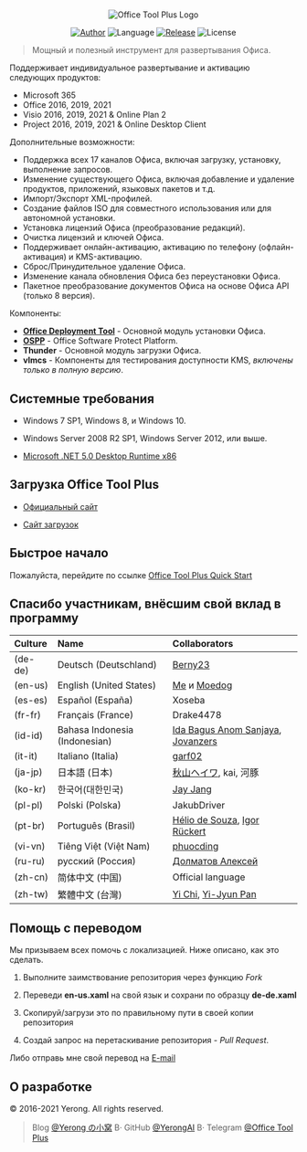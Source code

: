 ﻿#

<p align="center">
<img alt="Office Tool Plus Logo" src="https://otp.landian.vip/static/images/logo.png"/>
</p>

<p align="center">
<a href="https://www.coolhub.top/" target="_blank"><img alt="Author" src="https://img.shields.io/badge/Author-Yerong-blue?style=flat-square"/></a>
<img alt="Language" src="https://img.shields.io/badge/Language-C%23-green?style=flat-square"/>
<a href="https://otp.landian.vip/" target="_blank"><img alt="Release" src="https://img.shields.io/github/v/release/YerongAI/Office-Tool?style=flat-square"/></a>
<img alt="License" src="https://img.shields.io/github/license/YerongAI/Office-Tool?style=flat-square"/>
</p>

> Мощный и полезный инструмент для развертывания Офиса.

Поддерживает индивидуальное развертывание и активацию следующих продуктов:

- Microsoft 365
- Office 2016, 2019, 2021
- Visio 2016, 2019, 2021 & Online Plan 2
- Project 2016, 2019, 2021 & Online Desktop Client

Дополнительные возможности:

- Поддержка всех 17 каналов Офиса, включая загрузку, установку, выполнение запросов.
- Изменение существующего Офиса, включая добавление и удаление продуктов, приложений, языковых пакетов и т.д.
- Импорт/Экспорт XML-профилей.
- Создание файлов ISO для совместного использования или для автономной установки.
- Установка лицензий Офиса (преобразование редакций).
- Очистка лицензий и ключей Офиса.
- Поддерживает онлайн-активацию, активацию по телефону (офлайн-активация) и KMS-активацию.
- Сброс/Принудительное удаление Офиса.
- Изменение канала обновления Офиса без переустановки Офиса.
- Пакетное преобразование документов Офиса на основе Офиса API (только 8 версия).

Компоненты:

- **[Office Deployment Tool](https://docs.microsoft.com/en-us/deployoffice/overview-office-deployment-tool)** - Основной модуль установки Офиса.
- **[OSPP](https://docs.microsoft.com/en-us/DeployOffice/vlactivation/tools-to-manage-volume-activation-of-office)** - Office Software Protect Platform.
- **Thunder** - Основной модуль загрузки Офиса.
- **vlmcs** - Компоненты для тестирования доступности KMS, *включены только в полную версию*.

## Системные требования

- Windows 7 SP1, Windows 8, и Windows 10.
- Windows Server 2008 R2 SP1, Windows Server 2012, или выше.

- [Microsoft .NET 5.0 Desktop Runtime x86](https://dotnet.microsoft.com/download/dotnet/current/runtime)

## Загрузка Office Tool Plus

- [Официальный сайт](https://otp.landian.vip/)

- [Сайт загрузок](https://download.coolhub.top/)

## Быстрое начало

Пожалуйста, перейдите по ссылке [Office Tool Plus Quick Start](https://github.com/YerongAI/Office-Tool/wiki/Office-Tool-Plus-Quick-Start)

## Спасибо участникам, внёсшим свой вклад в программу

| Culture | Name | Collaborators |
| :-- | :-- | :-- |
(de-de) | Deutsch (Deutschland) | [Berny23](https://steamcommunity.com/id/Berny23)
(en-us) | English (United States) | [Me](https://github.com/YerongAI) и [Moedog](https://prprpr.love)
(es-es) | Español (España) | Xoseba
(fr-fr) | Français (France) | Drake4478
(id-id) | Bahasa Indonesia (Indonesian) | [Ida Bagus Anom Sanjaya](https://fb.me/Anom.Sanjaya17), [Jovanzers](https://github.com/jovanzers)
(it-it) | Italiano (Italia) | [garf02](https://github.com/garf02)
(ja-jp) | 日本語 (日本) | [秋山ヘイワ](https://github.com/akio1321), kai, 河豚
(ko-kr) | 한국어(대한민국) | [Jay Jang](http://www.yaeyaya.com)
(pl-pl) | Polski (Polska) | JakubDriver
(pt-br) | Português (Brasil) | [Hélio de Souza](https://tinyurl.com/hdstec), [Igor Rückert](https://github.com/igorruckert)
(vi-vn) | Tiêng Việt (Việt Nam) | [phuocding](https://github.com/phuocding)
(ru-ru) | русский (Россия) | [Долматов Алексей](https://github.com/iDolmatov)
(zh-cn) | 简体中文 (中国) | Official language
(zh-tw) | 繁體中文 (台灣) | [Yi Chi](https://www.cotpear.com), [Yi-Jyun Pan](https://github.com/pan93412)

## Помощь с переводом

Мы призываем всех помочь с локализацией. Ниже описано, как это сделать.

1. Выполните заимствование репозитория через функцию *Fork*

2. Переведи **en-us.xaml** на свой язык и сохрани по образцу **de-de.xaml**

3. Скопируй/загрузи это по правильному пути в своей копии репозитория

4. Создай запрос на перетаскивание репозитория - *Pull Request*.

Либо отправь мне свой перевод на [E-mail](mailto:yerong@coolhub.top)

## О разработке

© 2016-2021 Yerong. All rights reserved.

> Blog [@Yerong の小窝](https://www.coolhub.top/) В· GitHub [@YerongAI](https://github.com/YerongAI) В· Telegram [@Office Tool Plus](https://t.me/otp_channel)
